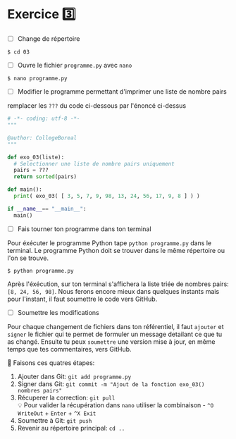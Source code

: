 # Exercice :three:

- [ ] Change de répertoire

```
$ cd 03
```

- [ ] Ouvre le fichier `programme.py` avec `nano`


```
$ nano programme.py
```

- [ ] Modifier le programme permettant d'imprimer une liste de nombre pairs

remplacer les `???` du code ci-dessous par l'énoncé ci-dessus

```python
# -*- coding: utf-8 -*-
"""

@author: CollegeBoreal
"""

def exo_03(liste):
  # Selectionner une liste de nombre pairs uniquement
  pairs = ??? 
  return sorted(pairs)

def main():
  print( exo_03( [ 3, 5, 7, 9, 98, 13, 24, 56, 17, 9, 8 ] ) )

if __name__== "__main__":
  main()
```

- [ ] Fais tourner ton programme dans ton terminal

Pour éxécuter le programme Python tape `python programme.py` dans le terminal. Le programme Python doit se trouver dans le même répertoire ou l'on se trouve.

```
$ python programme.py
```

Après l'éxécution, sur ton terminal s'affichera la liste triée de nombres pairs: `[8, 24, 56, 98]`. Nous ferons encore mieux dans quelques instants mais pour l'instant, il faut soumettre le code vers GitHub. 


- [ ] Soumettre les modifications

Pour chaque changement de fichiers dans ton référentiel, il faut  `ajouter` et `signer` le fichier qui te permet de formuler un message detailant ce que tu as changé. Ensuite tu peux `soumettre` une version mise à jour, en même temps que tes commentaires, vers GitHub. 

:round_pushpin: Faisons ces quatres étapes:

1. Ajouter dans Git: `git add programme.py`
2. Signer dans Git: `git commit -m "Ajout de la fonction exo_03() nombres pairs"`
3. Récuperer la correction: `git pull`      
         :bulb: Pour valider la récupération dans `nano` utiliser la combinaison - `^O WriteOut` + `Enter` + `^X Exit`
3. Soumettre à Git: `git push`
4. Revenir au répertoire principal: `cd ..`
